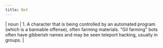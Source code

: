 ```yaml
---
title: Bot
---
```

| noun | 1.  	A character that is being controlled by an automated program (which is a bannable offense), often farming materials. "Gil farming" bots often have gibberish names and may be seen teleport hacking, usually in groups.	|
